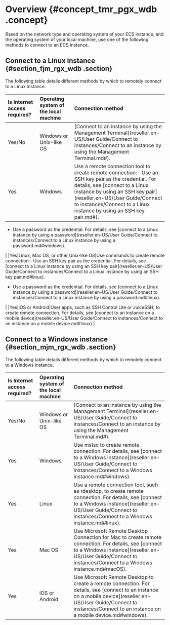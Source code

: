 # Overview {#concept_tmr_pgx_wdb .concept}

Based on the network type and operating system of your ECS instance, and the operating system of your local machine, use one of the following methods to connect to an ECS instance.

## Connect to a Linux instance {#section_fjm_rgx_wdb .section}

The following table details different methods by which to remotely connect to a Linux instance.

|Is Internet access required?|Operating system of the local machine |Connection method|
|:---------------------------|:-------------------------------------|:----------------|
|Yes/No|Windows or Unix-like OS|[Connect to an instance by using the Management Terminal](reseller.en-US/User Guide/Connect to instances/Connect to an instance by using the Management Terminal.md#).|
|Yes|Windows|Use a remote connection tool to create remote connection:-   Use an SSH key pair as the credential. For details, see [connect to a Linux instance by using an SSH key pair](reseller.en-US/User Guide/Connect to instances/Connect to a Linux instance by using an SSH key pair.md#).
-   Use a password as the credential. For details, see [connect to a Linux instance by using a password](reseller.en-US/User Guide/Connect to instances/Connect to a Linux instance by using a password.md#windows).

|
|Yes|Linux, Mac OS, or other Unix-like OS|Use commands to create remote connection:-   Use an SSH key pair as the credential. For details, see [connect to a Linux instance by using an SSH key pair](reseller.en-US/User Guide/Connect to instances/Connect to a Linux instance by using an SSH key pair.md#linux).
-   Use a password as the credential. For details, see [connect to a Linux instance by using a password](reseller.en-US/User Guide/Connect to instances/Connect to a Linux instance by using a password.md#linux).

|
|Yes|iOS or Android|User apps, such as SSH Control Lite or JuiceSSH, to create remote connection. For details, see [connect to an instance on a mobile device](reseller.en-US/User Guide/Connect to instances/Connect to an instance on a mobile device.md#linux).|

## Connect to a Windows instance {#section_mjm_rgx_wdb .section}

The following table details different methods by which to remotely connect to a Windows instance.

|Is Internet access required?|Operating system of the local machine|Connection method|
|:---------------------------|:------------------------------------|:----------------|
|Yes/No|Windows or Unix-like OS|[Connect to an instance by using the Management Terminal](reseller.en-US/User Guide/Connect to instances/Connect to an instance by using the Management Terminal.md#).|
|Yes|Windows|Use mstsc to create remote connection. For details, see [connect to a Windows instance](reseller.en-US/User Guide/Connect to instances/Connect to a Windows instance.md#windows).|
|Yes|Linux|Use a remote connection tool, such as rdesktop, to create remote connection. For details, see [connect to a Windows instance](reseller.en-US/User Guide/Connect to instances/Connect to a Windows instance.md#linux).|
|Yes|Mac OS|Use Microsoft Remote Desktop Connection for Mac to create remote connection. For details, see [connect to a Windows instance](reseller.en-US/User Guide/Connect to instances/Connect to a Windows instance.md#macOS).|
|Yes|iOS or Android|Use Microsoft Remote Desktop to create a remote connection. For details, see [connect to an instance on a mobile device](reseller.en-US/User Guide/Connect to instances/Connect to an instance on a mobile device.md#windows).|

